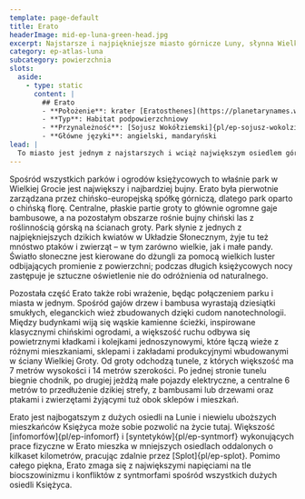 ```yaml
---
template: page-default
title: Erato
headerImage: mid-ep-luna-green-head.jpg
excerpt: Najstarsze i najpiękniejsze miasto górnicze Luny, słynna Wielka Grota, park bambusowy.
category: ep-atlas-luna
subcategory: powierzchnia
slots:
  aside:
    - type: static
      content: |
        ## Erato
        - **Położenie**: krater [Eratosthenes](https://planetarynames.wr.usgs.gov/Feature/1820) ([Luna]{pl/ep-atlas-luna})
        - **Typ**: Habitat podpowierzchniowy
        - **Przynależność**: [Sojusz Wokółziemski]{pl/ep-sojusz-wokolziemski}
        - **Główne języki**: angielski, mandaryński
lead: |
  To miasto jest jednym z najstarszych i wciąż największym osiedlem górniczym na [Lunie]{pl/ep-atlas-luna}. Jest także najmniejsze spośród trzech największych miast Księżyca, z populacją nieco ponad 5 milionów. Erato uchodzi powszechnie za najbardziej przestronne i najpiękniejsze z miast Luny. Sercem miasta jest ogromna grota wykuta jeszcze przed [Upadkiem]{pl/ep-upadek}. Znana jako **Wielka Grota Erato**, częściej po prostu Wielka Grota, to największa otwarta przestrzeń pod powierzchnią Księżyca – ma 1,5 kilometra wysokości i ponad 2 kilometry średnicy.
---
```

Spośród wszystkich parków i ogrodów księżycowych to właśnie park w Wielkiej Grocie jest największy i najbardziej bujny. Erato była pierwotnie zarządzana przez chińsko-europejską spółkę górniczą, dlatego park oparto o chińską florę. Centralne, płaskie partie groty to głównie ogromne gaje bambusowe, a na pozostałym obszarze rośnie bujny chiński las z roślinnością górską na ścianach groty. Park słynie z jednych z najpiękniejszych dzikich kwiatów w Układzie Słonecznym, żyje tu też mnóstwo ptaków i zwierząt – w tym zarówno wielkie, jak i małe pandy. Światło słoneczne jest kierowane do dżungli za pomocą wielkich luster odbijających promienie z powierzchni; podczas długich księżycowych nocy zastępuje je sztuczne oświetlenie nie do odróżnienia od naturalnego.

Pozostała część Erato także robi wrażenie, będąc połączeniem parku i miasta w jednym. Spośród gajów drzew i bambusa wyrastają dziesiątki smukłych, eleganckich wież zbudowanych dzięki cudom nanotechnologii. Między budynkami wiją się wąskie kamienne ścieżki, inspirowane klasycznymi chińskimi ogrodami, a większość ruchu odbywa się powietrznymi kładkami i kolejkami jednoszynowymi, które łączą wieże z różnymi mieszkaniami, sklepami i zakładami produkcyjnymi wbudowanymi w ściany Wielkiej Groty. Od groty odchodzą tunele, z których większość ma 7 metrów wysokości i 14 metrów szerokości. Po jednej stronie tunelu biegnie chodnik, po drugiej jeżdżą małe pojazdy elektryczne, a centralne 6 metrów to przedłużenie dzikiej strefy, z bambusami lub drzewami oraz ptakami i zwierzętami żyjącymi tuż obok sklepów i mieszkań.

Erato jest najbogatszym z dużych osiedli na Lunie i niewielu uboższych mieszkańców Księżyca może sobie pozwolić na życie tutaj. Większość [infomorfów]{pl/ep-infomorf} i [syntetyków]{pl/ep-syntmorf} wykonujących prace fizyczne w Erato mieszka w mniejszych osiedlach oddalonych o kilkaset kilometrów, pracując zdalnie przez [Splot]{pl/ep-splot}. Pomimo całego piękna, Erato zmaga się z największymi napięciami na tle biocszowinizmu i konfliktów z syntmorfami spośród wszystkich dużych osiedli Księżyca.

